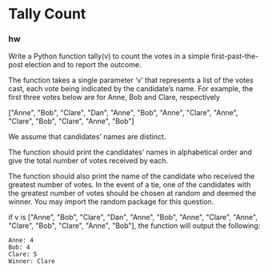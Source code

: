 # Tally Count

### hw

Write a Python function tally(v) to count the votes in a simple first-past-the-post
election and to report the outcome.

The function takes a single parameter ‘v’ that represents a list of the votes cast, each
vote being indicated by the candidate’s name. For example, the first three votes below
are for Anne, Bob and Clare, respectively

["Anne", "Bob", "Clare", "Dan", "Anne", "Bob", "Anne", "Clare",
"Anne", "Clare", "Bob", "Clare", "Anne", "Bob"]


We assume that candidates’ names are distinct.

The function should print the candidates’ names in alphabetical order and give the total
number of votes received by each.

The function should also print the name of the candidate who received the greatest
number of votes. In the event of a tie, one of the candidates with the greatest number of
votes should be chosen at random and deemed the winner. You may import the random
package for this question.



if v is ["Anne", "Bob", "Clare", "Dan", "Anne", "Bob", "Anne", "Clare", "Anne", "Clare", "Bob", "Clare", "Anne", "Bob"], the function will output the following:

```
Anne: 4
Bob: 4
Clare: 5
Winner: Clare
```
